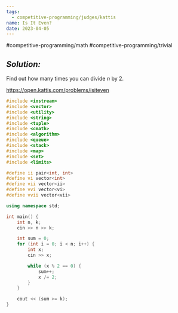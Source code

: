 ```yaml
---
tags:
  - competitive-programming/judges/kattis
name: Is It Even?
date: 2023-04-05
---
```

#competitive-programming/math
#competitive-programming/trivial
## _Solution:_
Find out how many times you can divide $n$ by 2.

https://open.kattis.com/problems/isiteven
```cpp
#include <iostream>
#include <vector>
#include <utility>
#include <string>
#include <tuple>
#include <cmath>
#include <algorithm>
#include <queue>
#include <stack>
#include <map>
#include <set>
#include <limits>

#define ii pair<int, int>
#define vi vector<int>
#define vii vector<ii>
#define vvi vector<vi>
#define vvii vector<vii>

using namespace std;

int main() {
    int n, k;
    cin >> n >> k;

    int sum = 0;
    for (int i = 0; i < n; i++) {
        int x;
        cin >> x;

        while (x % 2 == 0) {
            sum++;
            x /= 2;
        }
    }

    cout << (sum >= k);
}
```